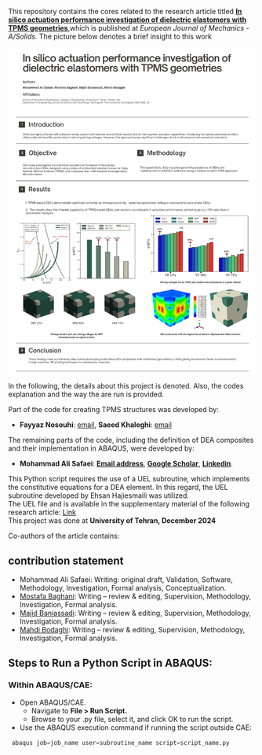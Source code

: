 <p>This repository contains the cores related to the research article titled <a href="https://doi.org/10.1016/j.euromechsol.2024.105540"><b>In silico actuation performance investigation of dielectric elastomers with TPMS geometries</b></a>,which is published at <i>European Journal of Mechanics - A/Solids.</i> 
The picture below denotes a brief insight to this work

![Alt text](img/Intro.png)


In the following, the details about this project is denoted. Also, the codes explanation and the way the are run is provided.

Part of the code for creating TPMS structures was developed by:<br/>
- **Fayyaz Nosouhi**: [email](dehnavifn@gmail.com), **Saeed Khaleghi**: [email](saeedkhaleghi123@gmail.com) </br>

The remaining parts of the code, including the definition of DEA composites and their implementation in ABAQUS, were developed by:
- <b>Mohammad Ali Safaei</b>: <a href= "mohammadsf1998@gmail.com"><b>Email address</b></a>, <a href= "https://scholar.google.com/citations?user=jD_-4JcAAAAJ&hl=fa"><b>Google Scholar</b></a>, 
<a href= "https://www.linkedin.com/in/mohsafaei"><b>Linkedin</b></a>.</br>  

This Python script requires the use of a UEL subroutine, which implements the constitutive equations for a DEA element. In this regard, the UEL subroutine developed by Ehsan Hajiesmaili was utilized.    
The UEL file and is available in the supplementary material of the following research article: [Link](https://pubs.aip.org/aip/jap/article/129/15/151102/1025587/Dielectric-elastomer-actuators)  
This project was done at **University of Tehran, December 2024**

Co-authors of the article contains:

## contribution statement
- Mohammad Ali Safaei: Writing: original draft, Validation, Software, Methodology, Investigation, Formal analysis, Conceptualization.
- [Mostafa Baghani](https://scholar.google.com/citations?user=hbptgRoAAAAJ&hl=en): Writing – review & editing, Supervision, Methodology, Investigation, Formal analysis. 
- [Majid Baniassadi](https://scholar.google.com/citations?user=sVnPip4AAAAJ&hl=en): Writing – review & editing, Supervision, Methodology, Investigation, Formal analysis.
- [Mahdi Bodaghi](https://scholar.google.com/citations?user=Kgjbp-IAAAAJ&hl=en): Writing – review & editing, Supervision, Methodology, Investigation, Formal analysis.

## Steps to Run a Python Script in ABAQUS:

### Within ABAQUS/CAE:

- Open ABAQUS/CAE.
  - Navigate to **File > Run Script.**
  - Browse to your .py file, select it, and click OK to run the script.
- Use the ABAQUS execution command if running the script outside CAE:
```python
 abaqus job=job_name user=subroutine_name script=script_name.py
```

